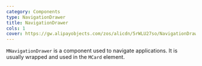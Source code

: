 ```yaml
---
category: Components
type: NavigationDrawer
title: NavigationDrawer
cols: 1
cover: https://gw.alipayobjects.com/zos/alicdn/5rWLU27so/NavigationDrawer.svg
---
```


`MNavigationDrawer` is a component used to navigate applications. It is usually wrapped and used in the `MCard` element.